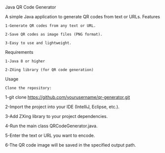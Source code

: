 Java QR Code Generator

A simple Java application to generate QR codes from text or URLs.
Features

    1-Generate QR codes from any text or URL.

    2-Save QR codes as image files (PNG format).

    3-Easy to use and lightweight.

Requirements

    1-Java 8 or higher

    2-ZXing library (for QR code generation)

Usage

    Clone the repository:

1-git clone https://github.com/yourusername/qr-generator.git

2-Import the project into your IDE (IntelliJ, Eclipse, etc.).

3-Add ZXing library to your project dependencies.

4-Run the main class QRCodeGenerator.java.

5-Enter the text or URL you want to encode.

6-The QR code image will be saved in the specified output path.
